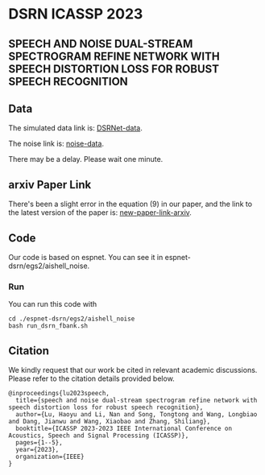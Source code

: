 # DSRN ICASSP 2023
## SPEECH AND NOISE DUAL-STREAM SPECTROGRAM REFINE NETWORK WITH SPEECH DISTORTION LOSS FOR ROBUST SPEECH RECOGNITION
## Data
The simulated data link is: [DSRNet-data](https://tjueducn-my.sharepoint.com/:u:/g/personal/luhaoyu_831_tju_edu_cn/EUZwebz6WANDllOtd_9DI20Bg6Pr98aBA0C_Ni68yY9P-g?e=MChca1).

The noise link is: [noise-data](http://web.cse.ohio-state.edu/pnl/corpus/HuNonspeech/).

There may be a delay. Please wait one minute.
## arxiv Paper Link
There's been a slight error in the equation (9) in our paper, and the link to the latest version of the paper is: [new-paper-link-arxiv](https://arxiv.org/abs/2305.17860).

## Code
Our code is based on espnet. You can see it in espnet-dsrn/egs2/aishell_noise.
### Run
You can run this code with
```
cd ./espnet-dsrn/egs2/aishell_noise
bash run_dsrn_fbank.sh
```

## Citation

We kindly request that our work be cited in relevant academic discussions.  Please refer to the citation details provided below.
```
@inproceedings{lu2023speech,
  title={speech and noise dual-stream spectrogram refine network with speech distortion loss for robust speech recognition},
  author={Lu, Haoyu and Li, Nan and Song, Tongtong and Wang, Longbiao and Dang, Jianwu and Wang, Xiaobao and Zhang, Shiliang},
  booktitle={ICASSP 2023-2023 IEEE International Conference on Acoustics, Speech and Signal Processing (ICASSP)},
  pages={1--5},
  year={2023},
  organization={IEEE}
}
```
